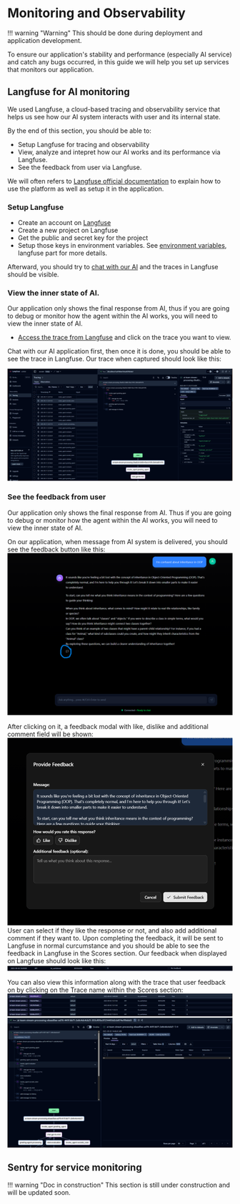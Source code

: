 # Monitoring and Observability

!!! warning "Warning"
    This should be done during deployment and application development.

To ensure our application's stability and performance (especially AI service) and catch any bugs occurred, in this guide we will help you set up services that monitors our application.

## Langfuse for AI monitoring
We used Langfuse, a cloud-based tracing and observability service that helps us see how our AI system interacts with user and its internal state.

By the end of this section, you should be able to:
- Setup Langfuse for tracing and observability
- View, analyze and intepret how our AI works and its performance via Langfuse.
- See the feedback from user via Langfuse.

We will often refers to [Langfuse official documentation](https://langfuse.com/docs) to explain how to use the platform as well as setup it in the application.

### Setup Langfuse

- Create an account on [Langfuse](https://langfuse.com/)
- Create a new project on Langfuse
- Get the public and secret key for the project
- Setup those keys in environment variables. See [environment variables](../development/environment.md), langfuse part for more details.

Afterward, you should try to [chat with our AI](../tutorial/chatting.md) and the traces in Langfuse should be visible.

### View the inner state of AI.
Our application only shows the final response from AI, thus if you are going to debug or monitor how the agent within the AI works, you will need to view the inner state of AI.

- [Access the trace from Langfuse](https://langfuse.com/docs/observability/overview) and click on the trace you want to view.

Chat with our AI application first, then once it is done, you should be able to see the trace in Langfuse. Our trace when captured should look like this:

![Langfuse trace](public/images/langfuse_trace.png)

### See the feedback from user
Our application only shows the final response from AI. Thus if you are going to debug or monitor how the agent within the AI works, you will need to view the inner state of AI.

On our application, when message from AI system is delivered, you should see the feedback button like this:
![Feedback button](public/images/feedback_look.png)

After clicking on it, a feedback modal with like, dislike and additional comment field will be shown:
![Feedback modal](public/images/feedback_modal.png)
User can select if they like the response or not, and also add additional comment if they want to. Upon completing the feedback, it will be sent to Langfuse in normal curcumstance and you should be able to see the feedback in Langfuse in the Scores section. Our feedback when displayed on Langfuse should look like this:
![Feedback on Langfuse](public/images/feedback_on_langfuse_1.png)

You can also view this information along with the trace that user feedback on by clicking on the Trace name within the Scores section:
![Feedback on Langfuse](public/images/feedback_on_langfuse_3.png)
![Feedback on Langfuse](public/images/feedback_on_langfuse_2.png)

## Sentry for service monitoring
!!! warning "Doc in construction"
    This section is still under construction and will be updated soon.
